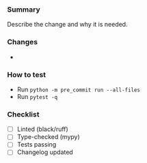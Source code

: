 <!-- Short PR template -->

### Summary

Describe the change and why it is needed.

### Changes

- 

### How to test

- Run `python -m pre_commit run --all-files`
- Run `pytest -q`

### Checklist

- [ ] Linted (black/ruff)
- [ ] Type-checked (mypy)
- [ ] Tests passing
- [ ] Changelog updated
